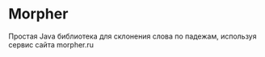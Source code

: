 Morpher
=======

Простая Java библиотека для склонения слова по падежам, используя сервис сайта morpher.ru
